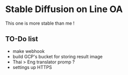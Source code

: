 # Stable Diffusion on Line OA

  This one is more stable than me !

## TO-Do list

- make webhook
- build GCP's bucket for storing result image
- Thai > Eng translator promp ?
- settings up HTTPS 
